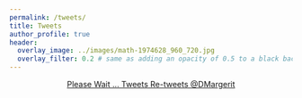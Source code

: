 ```yaml
---
permalink: /tweets/
title: Tweets
author_profile: true
header:
  overlay_image: ../images/math-1974628_960_720.jpg
  overlay_filter: 0.2 # same as adding an opacity of 0.5 to a black background
---
```



<p style="text-align:center">
  <a class="twitter-timeline" data-height="800" data-width="500" data-theme="dark" href="https://twitter.com/DMargerit?ref_src=twsrc%5Etfw">
    Please Wait ... Tweets Re-tweets @DMargerit
  </a> 
  <script async src="https://platform.twitter.com/widgets.js" charset="utf-8"></script>
</p>